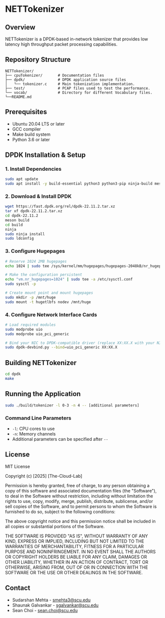 # NETTokenizer

## Overview
NETTokenizer is a DPDK-based in-network tokenizer that provides low latency high throughput packet processing capabilities.

## Repository Structure
```
NETTokenizer/
├── cpuTokenizer/       # Documentation files
├── dpdk/               # DPDK application source files
│   └── tokenizer.c     # Main tokenization implementation.
├── test/               # PCAP files used to test the performance.
└── vocab/              # Directory for different Vocabulary files.
└──README.md 
```

## Prerequisites
- Ubuntu 20.04 LTS or later
- GCC compiler
- Make build system
- Python 3.6 or later

## DPDK Installation & Setup

### 1. Install Dependencies
```bash
sudo apt update
sudo apt install -y build-essential python3 python3-pip ninja-build meson pkg-config libnuma-dev
```

### 2. Download & Install DPDK
```bash
wget https://fast.dpdk.org/rel/dpdk-22.11.2.tar.xz
tar xf dpdk-22.11.2.tar.xz
cd dpdk-22.11.2
meson build
cd build
ninja
sudo ninja install
sudo ldconfig
```

### 3. Configure Hugepages
```bash
# Reserve 1024 2MB hugepages
echo 1024 | sudo tee /sys/kernel/mm/hugepages/hugepages-2048kB/nr_hugepages

# Make the configuration persistent
echo "vm.nr_hugepages=1024" | sudo tee -a /etc/sysctl.conf
sudo sysctl -p

# Create mount point and mount hugepages
sudo mkdir -p /mnt/huge
sudo mount -t hugetlbfs nodev /mnt/huge
```

### 4. Configure Network Interface Cards
```bash
# Load required modules
sudo modprobe uio
sudo modprobe uio_pci_generic

# Bind your NIC to DPDK-compatible driver (replace XX:XX.X with your NIC PCI address)
sudo dpdk-devbind.py --bind=uio_pci_generic XX:XX.X
```

## Building NETTokenizer

```bash
cd dpdk
make
```

## Running the Application

```bash
sudo ./build/tokenizer -l 0-3 -n 4 -- [additional parameters]
```

### Command Line Parameters
- `-l`: CPU cores to use
- `-n`: Memory channels
- Additional parameters can be specified after `--`

## License
MIT License

Copyright (c) [2025] [The-Cloud-Lab]

Permission is hereby granted, free of charge, to any person obtaining a copy
of this software and associated documentation files (the "Software"), to deal
in the Software without restriction, including without limitation the rights
to use, copy, modify, merge, publish, distribute, sublicense, and/or sell
copies of the Software, and to permit persons to whom the Software is
furnished to do so, subject to the following conditions:

The above copyright notice and this permission notice shall be included in all
copies or substantial portions of the Software.

THE SOFTWARE IS PROVIDED "AS IS", WITHOUT WARRANTY OF ANY KIND, EXPRESS OR
IMPLIED, INCLUDING BUT NOT LIMITED TO THE WARRANTIES OF MERCHANTABILITY,
FITNESS FOR A PARTICULAR PURPOSE AND NONINFRINGEMENT. IN NO EVENT SHALL THE
AUTHORS OR COPYRIGHT HOLDERS BE LIABLE FOR ANY CLAIM, DAMAGES OR OTHER
LIABILITY, WHETHER IN AN ACTION OF CONTRACT, TORT OR OTHERWISE, ARISING FROM,
OUT OF OR IN CONNECTION WITH THE SOFTWARE OR THE USE OR OTHER DEALINGS IN THE
SOFTWARE.


## Contact
* Sudarshan Mehta - smehta3@scu.edu
* Shaunak Galvankar - sgalvankar@scu.edu
* Sean Choi - sean.choi@scu.edu



